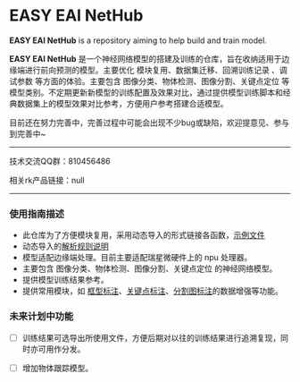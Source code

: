 # **EASY EAI NetHub**

**EASY EAI NetHub** is a repository aiming to help build and train model.



**EASY EAI NetHub** 是一个神经网络模型的搭建及训练的仓库，旨在收纳适用于边缘端进行前向预测的模型。主要优化 模块复用、数据集迁移、回溯训练记录 、调试参数 等方面的体验。主要包含 图像分类、物体检测、图像分割、关键点定位 等模型类别。不定期更新新模型的训练配置及效果对比，通过提供模型训练脚本和经典数据集上的模型效果对比参考，方便用户参考搭建合适模型。



目前还在努力完善中，完善过程中可能会出现不少bug或缺陷，欢迎提意见、参与到完善中~



-----------------

技术交流QQ群：810456486

相关rk产品链接：null

---------------------



### 使用指南描述

- 此仓库为了方便模块复用，采用动态导入的形式链接各函数，[示例文件](https://github.com/EASY-EAI/EASY-EAI-NetHub/tree/master/luanch_script/config/classification_mnist.yaml)
- 动态导入的[解析规则说明](https://github.com/EASY-EAI/EASY-EAI-NetHub/tree/master/luanch_script/config/解析工具说明.md)
- 模型适配边缘端处理。目前主要适配瑞星微硬件上的 npu 处理器。
- 主要包含 图像分类、物体检测、图像分割、关键点定位 的神经网络模型。
- 提供模型训练结果参考。
- 提供常用模块，如 [框型标注](https://github.com/EASY-EAI/EASY-EAI-NetHub/tree/master/module_lib/image_process_tool/boundingbox_tools.py)、[关键点标注](https://github.com/EASY-EAI/EASY-EAI-NetHub/tree/master/module_lib/image_process_tool/keypoint_tools.py)、[分割图标注](https://github.com/EASY-EAI/EASY-EAI-NetHub/tree/master/module_lib/image_process_tool/pixel_label_tools.py)的数据增强等功能。



### 未来计划中功能

- [ ] 训练结果可选导出所使用文件，方便后期对以往的训练结果进行追溯复现，同时亦可用作分发。

- [ ] 增加物体跟踪模型。


